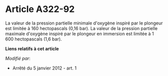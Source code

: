 # Article A322-92

La valeur de la pression partielle minimale d'oxygène inspiré par le plongeur est limitée à 160 hectopascals (0,16 bar). La
valeur de la pression partielle maximale d'oxygène inspiré par le plongeur en immersion est limitée à 1 600 hectopascals (1,6
bar).

**Liens relatifs à cet article**

_Modifié par_:

  - Arrêté du 5 janvier 2012 - art. 1

